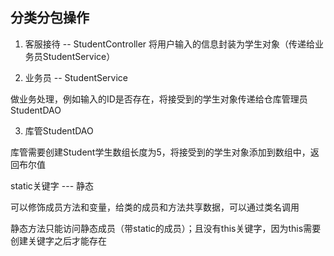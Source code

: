 <h2>分类分包操作</h2>

1. 客服接待 -- StudentController
    将用户输入的信息封装为学生对象（传递给业务员StudentService）

2. 业务员 -- StudentService

做业务处理，例如输入的ID是否存在，将接受到的学生对象传递给仓库管理员StudentDAO

3. 库管StudentDAO

库管需要创建Student学生数组长度为5，将接受到的学生对象添加到数组中，返回布尔值

static关键字 --- 静态

可以修饰成员方法和变量，给类的成员和方法共享数据，可以通过类名调用

静态方法只能访问静态成员（带static的成员）；且没有this关键字，因为this需要创建关键字之后才能存在

